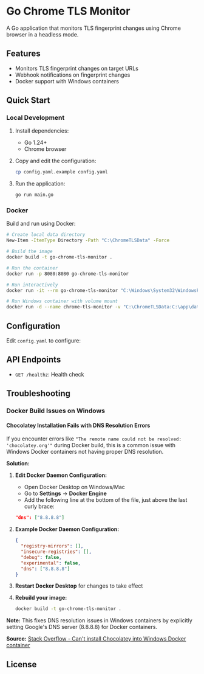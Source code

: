 # Go Chrome TLS Monitor

A Go application that monitors TLS fingerprint changes using Chrome browser in a headless mode.

## Features

- Monitors TLS fingerprint changes on target URLs
- Webhook notifications on fingerprint changes
- Docker support with Windows containers

## Quick Start

### Local Development

1. Install dependencies:
   - Go 1.24+
   - Chrome browser

2. Copy and edit the configuration:
   ```bash
   cp config.yaml.example config.yaml
   ```

3. Run the application:
   ```bash
   go run main.go
   ```

### Docker

Build and run using Docker:

```bash
# Create local data directory
New-Item -ItemType Directory -Path "C:\ChromeTLSData" -Force

# Build the image
docker build -t go-chrome-tls-monitor .

# Run the container
docker run -p 8080:8080 go-chrome-tls-monitor

# Run interactively
docker run -it --rm go-chrome-tls-monitor "C:\Windows\System32\WindowsPowerShell\v1.0\powershell.exe"

# Run Windows container with volume mount
docker run -d --name chrome-tls-monitor -v "C:\ChromeTLSData:C:\app\data" -p 8080:8080 --restart unless-stopped go-chrome-tls-monitor

```

## Configuration

Edit `config.yaml` to configure:

## API Endpoints

- `GET /healthz`: Health check

## Troubleshooting

### Docker Build Issues on Windows

#### Chocolatey Installation Fails with DNS Resolution Errors

If you encounter errors like `"The remote name could not be resolved: 'chocolatey.org'"` during Docker build, this is a common issue with Windows Docker containers not having proper DNS resolution.

**Solution:**

1. **Edit Docker Daemon Configuration:**
   - Open Docker Desktop on Windows/Mac
   - Go to **Settings** → **Docker Engine**
   - Add the following line at the bottom of the file, just above the last curly brace:
   ```json
   "dns": ["8.8.8.8"]
   ```

2. **Example Docker Daemon Configuration:**
   ```json
   {
     "registry-mirrors": [],
     "insecure-registries": [],
     "debug": false,
     "experimental": false,
     "dns": ["8.8.8.8"]
   }
   ```

3. **Restart Docker Desktop** for changes to take effect

4. **Rebuild your image:**
   ```bash
   docker build -t go-chrome-tls-monitor .
   ```

**Note:** This fixes DNS resolution issues in Windows containers by explicitly setting Google's DNS server (8.8.8.8) for Docker containers.

**Source:** [Stack Overflow - Can't install Chocolatey into Windows Docker container](https://stackoverflow.com/questions/67287347/can-t-install-choclatey-into-windows-docker-container)

## License


